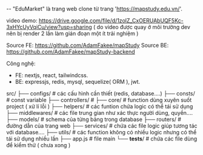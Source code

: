 -- "EduMarket" là trang web clone từ trang 'https://mapstudy.edu.vn/'.

video demo: https://drive.google.com/file/d/1zolZ_CxOERUAbUQF5Kc-3xHYcUyVqiCu/view?usp=sharing
( do video được quay ở môi trường dev nên bị render 2 lần làm gián đoạn một ít trải nghiệm )

Source FE: https://github.com/AdamFakee/mapStudy
Source BE: https://github.com/AdamFakee/mapStudy-backend

Công nghệ: 
- FE: nextjs, react, tailwindcss.
- BE: expressjs, redis, mysql, sequelize( ORM ), jwt.


src/
├── configs/           # các cấu hình cần thiết (redis, database....)
├── consts/            # const variable
├── controllers/       # 
├── core/              # function dùng xuyên suốt project ( xử lí lỗi )
├── helpers/           # các funtion chứa logic có thể tái sử dụng
├── middlewares/       # các file trung gian như xác thực người dùng, quyền....
├── models/            # schema của từng bảng trong database
├── routers/           # đường dẫn của trang web
├── services/          # chứa các file logic giúp tương tác với database....
├── utils/             # các function không có nhiều logic nhưng có thể tái sử dụng nhiều lần
├── app.js             # file main 
└── __tests__/         # chứa các file dùng để kiểm thử ( chưa xong )